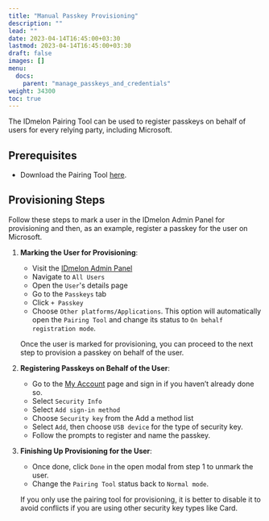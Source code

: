```yaml
---
title: "Manual Passkey Provisioning"
description: ""
lead: ""
date: 2023-04-14T16:45:00+03:30
lastmod: 2023-04-14T16:45:00+03:30
draft: false
images: []
menu:
  docs:
    parent: "manage_passkeys_and_credentials"
weight: 34300
toc: true
---
```


The IDmelon Pairing Tool can be used to register passkeys on behalf of users for every relying party, including Microsoft.

## Prerequisites

- Download the Pairing Tool [here](https://idmelon.com/docs/downloads).

## Provisioning Steps

Follow these steps to mark a user in the IDmelon Admin Panel for provisioning and then, as an example, register a passkey for the user on Microsoft.

1. **Marking the User for Provisioning**:
   - Visit the [IDmelon Admin Panel](https://panel.idmelon.com/)
   - Navigate to `All Users`
   - Open the `User`'s details page
   - Go to the `Passkeys` tab
   - Click `+ Passkey`
   - Choose `Other platforms/Applications`. This option will automatically open the `Pairing Tool` and change its status to `On behalf registration mode`.
   
   Once the user is marked for provisioning, you can proceed to the next step to provision a passkey on behalf of the user.
2. **Registering Passkeys on Behalf of the User**:
   - Go to the [My Account](https://myaccount.microsoft.com) page and sign in if you haven’t already done so.
   - Select `Security Info`
   - Select `Add sign-in method`
   - Choose `Security key` from the Add a method list
   - Select `Add`, then choose `USB device` for the type of security key.
   - Follow the prompts to register and name the passkey.

3. **Finishing Up Provisioning for the User**:
   - Once done, click `Done` in the open modal from step 1 to unmark the user.
   - Change the `Pairing Tool` status back to `Normal mode`.
   
   If you only use the pairing tool for provisioning, it is better to disable it to avoid conflicts if you are using other security key types like Card.
